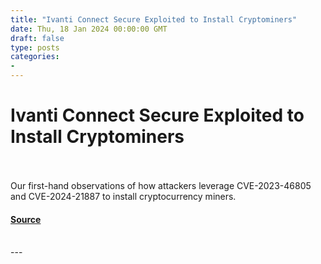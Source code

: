 ```yaml
---
title: "Ivanti Connect Secure Exploited to Install Cryptominers"
date: Thu, 18 Jan 2024 00:00:00 GMT
draft: false
type: posts
categories: 
- 
---
```

# Ivanti Connect Secure Exploited to Install Cryptominers

<br/>

<br/>
Our first-hand observations of how attackers leverage CVE-2023-46805 and CVE-2024-21887 to install cryptocurrency miners.

#### [Source](https://www.greynoise.io/blog/ivanti-connect-secure-exploited-to-install-cryptominers)

<br/>
---

